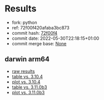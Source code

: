 # Results

- fork: python
- ref: 72f00f420afaba3bc873
- commit hash: [72f00f4](https://github.com/python/cpython/commit/72f00f4)
- commit date: 2022-05-30T22:18:15+01:00
- commit merge base: [None](https://github.com/python/cpython/commit/None)

## darwin arm64

- [raw results](bm-20220530-darwin-arm64-python-72f00f420afaba3bc873-3.11.0b2-72f00f4.json)
- [table vs. 3.10.4](bm-20220530-darwin-arm64-python-72f00f420afaba3bc873-3.11.0b2-72f00f4-vs-3.10.4.md)
- [plot vs. 3.10.4](bm-20220530-darwin-arm64-python-72f00f420afaba3bc873-3.11.0b2-72f00f4-vs-3.10.4.png)
- [table vs. 3.11.0b3](bm-20220530-darwin-arm64-python-72f00f420afaba3bc873-3.11.0b2-72f00f4-vs-3.11.0b3.md)
- [plot vs. 3.11.0b3](bm-20220530-darwin-arm64-python-72f00f420afaba3bc873-3.11.0b2-72f00f4-vs-3.11.0b3.png)

